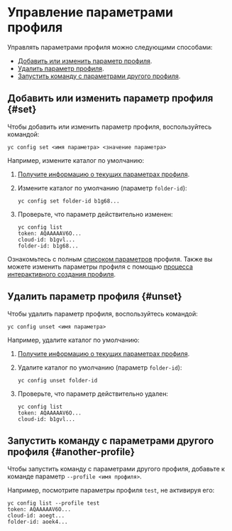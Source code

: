 # Управление параметрами профиля

Управлять параметрами профиля можно следующими способами: 
- [Добавить или изменить параметр профиля](#set).
- [Удалить параметр профиля](#unset).
- [Запустить команду с параметрами другого профиля](#another-profile).

## Добавить или изменить параметр профиля {#set}

Чтобы добавить или изменить параметр профиля, воспользуйтесь командой: 

```
yc config set <имя параметра> <значение параметра>
```

Например, измените каталог по умолчанию:
1. [Получите информацию о текущих параметрах профиля](profile-list.md#profile-get).
1. Измените каталог по умолчанию (параметр `folder-id`): 
    ```
    yc config set folder-id b1g68...
    ```
1. Проверьте, что параметр действительно изменен:
   
      
   ```
   yc config list
   token: AQAAAAAV6O...
   cloud-id: b1gvl...
   folder-id: b1g68...
   ```
   

    
Ознакомьтесь с полным [списоком параметров](../../concepts/core-properties.md) профиля. Также вы можете изменить параметры профиля с помощью [процесса интерактивного создания профиля](profile-create.md#interactive-create).

## Удалить параметр профиля {#unset}

Чтобы удалить параметр профиля, воспользуйтесь командой: 

```
yc config unset <имя параметра>
```

Например, удалите каталог по умолчанию:
1. [Получите информацию о текущих параметрах профиля](profile-list.md#profile-get).
1. Удалите каталог по умолчанию (параметр `folder-id`): 
    ```
    yc config unset folder-id
    ```
1.  Проверьте, что параметр действительно удален:
    
    
    ```
    yc config list
    token: AQAAAAAV6O...
    cloud-id: b1gvl...
    ```
   
   
    
## Запустить команду с параметрами другого профиля {#another-profile}

Чтобы запустить команду с параметрами другого профиля, добавьте к команде параметр `--profile <имя профиля>`.

Например, посмотрите параметры профиля `test`, не активируя его: 


```
yc config list --profile test
token: AQAAAAAV6O...
cloud-id: aoegt...
folder-id: aoek4...
```


